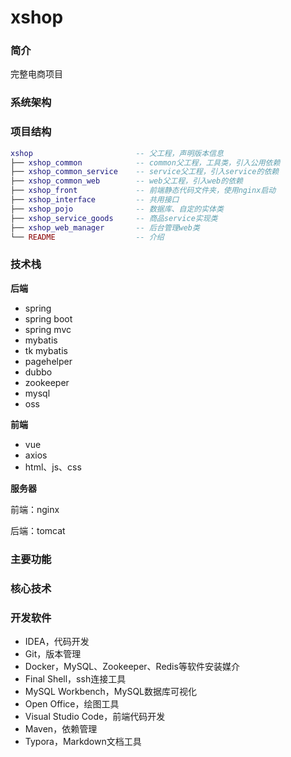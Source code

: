 # xshop
### 简介

完整电商项目



### 系统架构



### 项目结构

```lua
xshop 						-- 父工程，声明版本信息
├── xshop_common			-- common父工程，工具类，引入公用依赖
├── xshop_common_service 	-- service父工程，引入service的依赖
├── xshop_common_web 		-- web父工程，引入web的依赖
├── xshop_front 			-- 前端静态代码文件夹，使用nginx启动
├── xshop_interface 		-- 共用接口
├── xshop_pojo 				-- 数据库、自定的实体类
├── xshop_service_goods 	-- 商品service实现类
├── xshop_web_manager		-- 后台管理web类
└── README 					-- 介绍
```



### 技术栈

**后端**

- spring
- spring boot
- spring mvc
- mybatis
- tk mybatis
- pagehelper
- dubbo
- zookeeper
- mysql
- oss

**前端**

- vue
- axios
- html、js、css

**服务器**

前端：nginx

后端：tomcat

### 主要功能





### 核心技术





### 开发软件

- IDEA，代码开发
- Git，版本管理
- Docker，MySQL、Zookeeper、Redis等软件安装媒介
- Final Shell，ssh连接工具
- MySQL Workbench，MySQL数据库可视化
- Open Office，绘图工具
- Visual Studio Code，前端代码开发
- Maven，依赖管理
- Typora，Markdown文档工具

